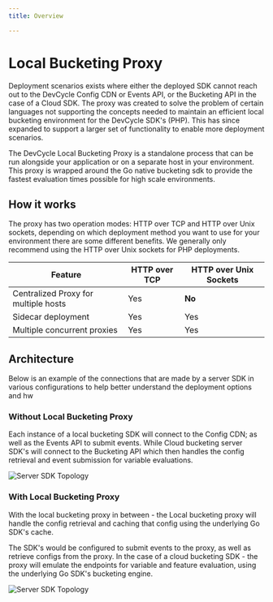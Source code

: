 ```yaml
---
title: Overview

---
```


# Local Bucketing Proxy

Deployment scenarios exists where either the deployed SDK cannot reach out to the DevCycle Config CDN or Events API, or
the Bucketing API in the case of a Cloud SDK.
The proxy was created to solve the problem of certain languages not supporting the concepts needed to maintain an efficient
local bucketing environment for the DevCycle SDK's (PHP). This has since expanded to support a larger set of functionality
to enable more deployment scenarios.

The DevCycle Local Bucketing Proxy is a standalone process that can be run alongside your application or on a separate
host in your environment.
This proxy is wrapped around the Go native bucketing sdk to provide the fastest evaluation times possible for high scale
environments.

## How it works

The proxy has two operation modes: HTTP over TCP and HTTP over Unix sockets, depending on which deployment method you
want to use for your environment there are some different benefits. We generally only recommend using the HTTP over Unix
sockets for PHP deployments.

| Feature                              | HTTP over TCP | HTTP over Unix Sockets |
|--------------------------------------|---------------|------------------------|
| Centralized Proxy for multiple hosts | Yes           | **No**                 |
| Sidecar deployment                   | Yes           | Yes                    |
| Multiple concurrent proxies          | Yes           | Yes                    |


## Architecture

Below is an example of the connections that are made by a server SDK in various configurations to help better understand
the deployment options and hw

### Without Local Bucketing Proxy

Each instance of a local bucketing SDK will connect to the Config CDN; as well as the Events API to submit events. While 
Cloud bucketing server SDK's will connect to the Bucketing API which then handles the config retrieval and event 
submission for variable evaluations.


![Server SDK Topology](/server-sdk-topology.svg)

### With Local Bucketing Proxy

With the local bucketing proxy in between - the Local bucketing proxy will handle the config retrieval and caching that 
config using the underlying Go SDK's cache.

The SDK's would be configured to submit events to the proxy, as well as retrieve configs from the proxy.
In the case of a cloud bucketing SDK - the proxy will emulate the endpoints for variable and feature evaluation, using 
the underlying Go SDK's bucketing engine.


![Server SDK Topology](/local-bucketing-proxy-server-sdk-topology.svg)